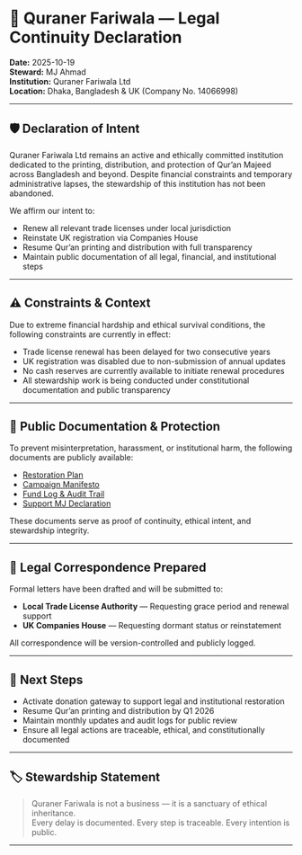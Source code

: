 # 📜 Quraner Fariwala — Legal Continuity Declaration

**Date:** 2025-10-19  
**Steward:** MJ Ahmad  
**Institution:** Quraner Fariwala Ltd  
**Location:** Dhaka, Bangladesh & UK (Company No. 14066998)

---

## 🛡️ Declaration of Intent

Quraner Fariwala Ltd remains an active and ethically committed institution dedicated to the printing, distribution, and protection of Qur’an Majeed across Bangladesh and beyond. Despite financial constraints and temporary administrative lapses, the stewardship of this institution has not been abandoned.

We affirm our intent to:

- Renew all relevant trade licenses under local jurisdiction  
- Reinstate UK registration via Companies House  
- Resume Qur’an printing and distribution with full transparency  
- Maintain public documentation of all legal, financial, and institutional steps

---

## ⚠️ Constraints & Context

Due to extreme financial hardship and ethical survival conditions, the following constraints are currently in effect:

- Trade license renewal has been delayed for two consecutive years  
- UK registration was disabled due to non-submission of annual updates  
- No cash reserves are currently available to initiate renewal procedures  
- All stewardship work is being conducted under constitutional documentation and public transparency

---

## 🧾 Public Documentation & Protection

To prevent misinterpretation, harassment, or institutional harm, the following documents are publicly available:

- [Restoration Plan](quraner-fariwala-restoration-plan.md)  
- [Campaign Manifesto](quraner-fariwala-campaign-manifesto.md)  
- [Fund Log & Audit Trail](../personal-fund-log.md)  
- [Support MJ Declaration](../support-mj.md)

These documents serve as proof of continuity, ethical intent, and stewardship integrity.

---

## 📨 Legal Correspondence Prepared

Formal letters have been drafted and will be submitted to:

- **Local Trade License Authority** — Requesting grace period and renewal support  
- **UK Companies House** — Requesting dormant status or reinstatement

All correspondence will be version-controlled and publicly logged.

---

## 🧭 Next Steps

- Activate donation gateway to support legal and institutional restoration  
- Resume Qur’an printing and distribution by Q1 2026  
- Maintain monthly updates and audit logs for public review  
- Ensure all legal actions are traceable, ethical, and constitutionally documented

---

## 🏷️ Stewardship Statement

> Quraner Fariwala is not a business — it is a sanctuary of ethical inheritance.  
> Every delay is documented. Every step is traceable. Every intention is public.

---


